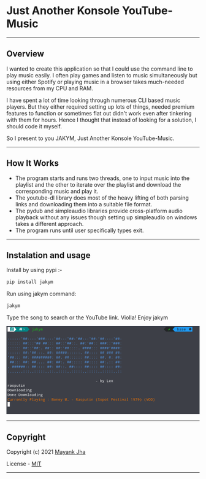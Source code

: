 # Just Another Konsole YouTube-Music

---

## Overview

I wanted to create this application so that I could use the command line to play music easily. I often play games and listen to music simultaneously but using either Spotify or playing music in a browser takes much-needed resources from my CPU and RAM.

I have spent a lot of time looking through numerous CLI based music players. But they either required setting up lots of things, needed premium features to function or sometimes flat out didn't work even after tinkering with them for hours. Hence I thought that instead of looking for a solution, I should code it myself.

So I present to you JAKYM, Just Another Konsole YouTube-Music.

---

## How It Works

- The program starts and runs two threads, one to input music into the playlist and the other to iterate over the playlist and download the corresponding music and play it.
- The youtube-dl library does most of the heavy lifting of both parsing links and downloading them into a suitable file format.
- The pydub and simpleaudio libraries provide cross-platform audio playback without any issues though setting up simpleaudio on windows takes a different approach.
- The program runs until user specifically types exit.

---

## Instalation and usage

Install by using pypi :-

```sh
pip install jakym
```

Run using jakym command:

```sh
jakym
```

Type the song to search or the YouTube link.
Violla! Enjoy jakym

![Screenshot](img/screenshot.png?raw=true "screenshot")

---

## Copyright

Copyright (c) 2021 [Mayank Jha](https://github.com/themayankjha)

License - [MIT](License.md)

---
